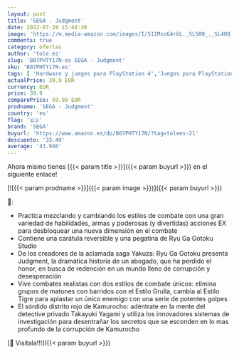 ```yaml
---
layout: post
title: 'SEGA - Judgment'
date: 2022-07-28 15:44:30
image: 'https://m.media-amazon.com/images/I/51IMxoG4rbL._SL500_._SL400_.jpg'
comments: true
category: ofertas
author: 'tole.es'
slug: 'B07PHTY17N-es SEGA - Judgment'
sku: 'B07PHTY17N-es'
tags: [ 'Hardware y juegos para PlayStation 4','Juegos para PlayStation 4','Videojuegos','sega','🇪🇸', ]
actualPrice: 39.9 EUR
currency: EUR
price: 39.9
comparePrice: 59.99 EUR
prodname: 'SEGA - Judgment'
country: 'es'
flag: '🇪🇸'
brand: 'SEGA'
buyurl: 'https://www.amazon.es/dp/B07PHTY17N/?tag=tolees-21'
descuento: '33.49'
average: '43.946'
---
```


Ahora mismo tienes [{{< param title >}}]({{< param buyurl >}}) en el siguiente enlace!

[![{{< param prodname >}}]({{< param image >}})]({{< param buyurl >}})

🔎:

- Practica mezclando y cambiando los estilos de combate con una gran variedad de habilidades, armas y poderosas (y divertidas) acciones EX para desbloquear una nueva dimensión en el combate
- Contiene una carátula reversible y una pegatina de Ryu Ga Gotoku Studio
- De los creadores de la aclamada saga Yakuza: Ryu Ga Gotoku presenta Judgment, la dramática historia de un abogado, que ha perdido el honor, en busca de redención en un mundo lleno de corrupción y desesperación
- Vive combates realistas con dos estilos de combate únicos: elimina grupos de matones con barridos con el Estilo Grulla, cambia al Estilo Tigre para aplastar un único enemigo con una serie de potentes golpes
- El sórdido distrito rojo de Kamurocho: adéntrate en la mente del detective privado Takayuki Yagami y utiliza los innovadores sistemas de investigación para desentrañar los secretos que se esconden en lo mas profundo de la corrupción de Kamurocho

[🛒 Visítala!!!]({{< param buyurl >}})
